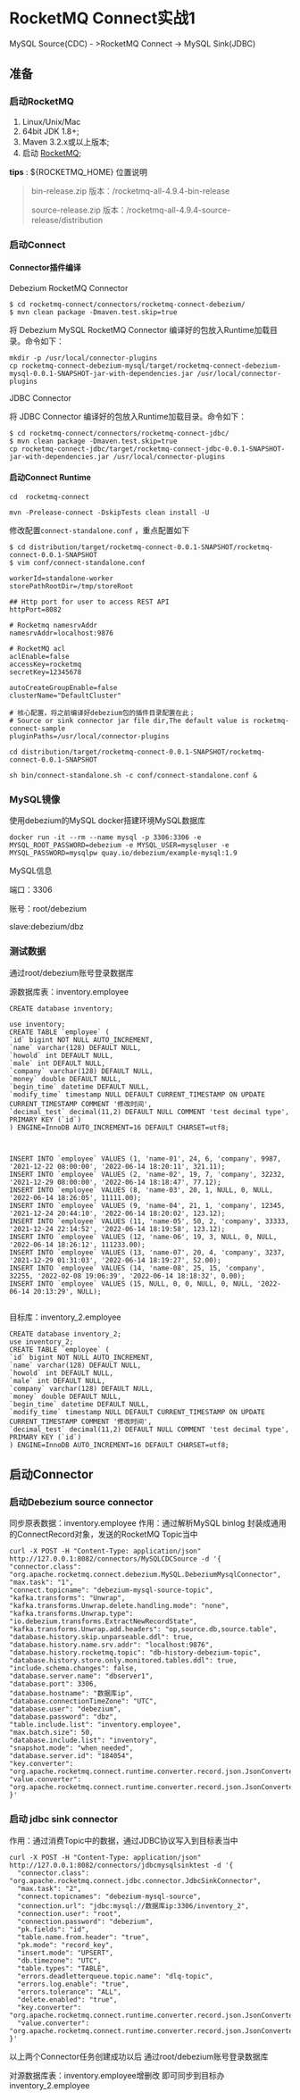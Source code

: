# RocketMQ Connect实战1

MySQL Source(CDC)  -  >RocketMQ Connect  ->  MySQL Sink(JDBC)

## 准备

### 启动RocketMQ

1. Linux/Unix/Mac
2. 64bit JDK 1.8+;
3. Maven 3.2.x或以上版本;
4. 启动 [RocketMQ](https://rocketmq.apache.org/docs/quick-start/);



**tips** : ${ROCKETMQ_HOME} 位置说明

>bin-release.zip 版本：/rocketmq-all-4.9.4-bin-release
>
>source-release.zip 版本：/rocketmq-all-4.9.4-source-release/distribution


### 启动Connect


#### Connector插件编译

Debezium RocketMQ Connector
```
$ cd rocketmq-connect/connectors/rocketmq-connect-debezium/
$ mvn clean package -Dmaven.test.skip=true
```

将 Debezium MySQL RocketMQ Connector 编译好的包放入Runtime加载目录。命令如下：
```
mkdir -p /usr/local/connector-plugins
cp rocketmq-connect-debezium-mysql/target/rocketmq-connect-debezium-mysql-0.0.1-SNAPSHOT-jar-with-dependencies.jar /usr/local/connector-plugins
```

JDBC Connector

将 JDBC Connector 编译好的包放入Runtime加载目录。命令如下：
```
$ cd rocketmq-connect/connectors/rocketmq-connect-jdbc/
$ mvn clean package -Dmaven.test.skip=true
cp rocketmq-connect-jdbc/target/rocketmq-connect-jdbc-0.0.1-SNAPSHOT-jar-with-dependencies.jar /usr/local/connector-plugins

```

#### 启动Connect Runtime
```
cd  rocketmq-connect

mvn -Prelease-connect -DskipTests clean install -U

```

修改配置`connect-standalone.conf` ，重点配置如下
```
$ cd distribution/target/rocketmq-connect-0.0.1-SNAPSHOT/rocketmq-connect-0.0.1-SNAPSHOT
$ vim conf/connect-standalone.conf
```

```
workerId=standalone-worker
storePathRootDir=/tmp/storeRoot

## Http port for user to access REST API
httpPort=8082

# Rocketmq namesrvAddr
namesrvAddr=localhost:9876

# RocketMQ acl
aclEnable=false
accessKey=rocketmq
secretKey=12345678

autoCreateGroupEnable=false
clusterName="DefaultCluster"

# 核心配置，将之前编译好debezium包的插件目录配置在此；
# Source or sink connector jar file dir,The default value is rocketmq-connect-sample
pluginPaths=/usr/local/connector-plugins
```


```
cd distribution/target/rocketmq-connect-0.0.1-SNAPSHOT/rocketmq-connect-0.0.1-SNAPSHOT

sh bin/connect-standalone.sh -c conf/connect-standalone.conf &

```

### MySQL镜像
使用debezium的MySQL docker搭建环境MySQL数据库
```
docker run -it --rm --name mysql -p 3306:3306 -e MYSQL_ROOT_PASSWORD=debezium -e MYSQL_USER=mysqluser -e MYSQL_PASSWORD=mysqlpw quay.io/debezium/example-mysql:1.9
```
MySQL信息

端口：3306

账号：root/debezium

slave:debezium/dbz


### 测试数据

通过root/debezium账号登录数据库

源数据库表：inventory.employee

```
CREATE database inventory;

use inventory;
CREATE TABLE `employee` (
`id` bigint NOT NULL AUTO_INCREMENT,
`name` varchar(128) DEFAULT NULL,
`howold` int DEFAULT NULL,
`male` int DEFAULT NULL,
`company` varchar(128) DEFAULT NULL,
`money` double DEFAULT NULL,
`begin_time` datetime DEFAULT NULL,
`modify_time` timestamp NULL DEFAULT CURRENT_TIMESTAMP ON UPDATE CURRENT_TIMESTAMP COMMENT '修改时间',
`decimal_test` decimal(11,2) DEFAULT NULL COMMENT 'test decimal type',
PRIMARY KEY (`id`)
) ENGINE=InnoDB AUTO_INCREMENT=16 DEFAULT CHARSET=utf8;



INSERT INTO `employee` VALUES (1, 'name-01', 24, 6, 'company', 9987, '2021-12-22 08:00:00', '2022-06-14 18:20:11', 321.11);
INSERT INTO `employee` VALUES (2, 'name-02', 19, 7, 'company', 32232, '2021-12-29 08:00:00', '2022-06-14 18:18:47', 77.12);
INSERT INTO `employee` VALUES (8, 'name-03', 20, 1, NULL, 0, NULL, '2022-06-14 18:26:05', 11111.00);
INSERT INTO `employee` VALUES (9, 'name-04', 21, 1, 'company', 12345, '2021-12-24 20:44:10', '2022-06-14 18:20:02', 123.12);
INSERT INTO `employee` VALUES (11, 'name-05', 50, 2, 'company', 33333, '2021-12-24 22:14:52', '2022-06-14 18:19:58', 123.12);
INSERT INTO `employee` VALUES (12, 'name-06', 19, 3, NULL, 0, NULL, '2022-06-14 18:26:12', 111233.00);
INSERT INTO `employee` VALUES (13, 'name-07', 20, 4, 'company', 3237, '2021-12-29 01:31:03', '2022-06-14 18:19:27', 52.00);
INSERT INTO `employee` VALUES (14, 'name-08', 25, 15, 'company', 32255, '2022-02-08 19:06:39', '2022-06-14 18:18:32', 0.00);
INSERT INTO `employee` VALUES (15, NULL, 0, 0, NULL, 0, NULL, '2022-06-14 20:13:29', NULL);


```

目标库：inventory_2.employee
```
CREATE database inventory_2;
use inventory_2;
CREATE TABLE `employee` (
`id` bigint NOT NULL AUTO_INCREMENT,
`name` varchar(128) DEFAULT NULL,
`howold` int DEFAULT NULL,
`male` int DEFAULT NULL,
`company` varchar(128) DEFAULT NULL,
`money` double DEFAULT NULL,
`begin_time` datetime DEFAULT NULL,
`modify_time` timestamp NULL DEFAULT CURRENT_TIMESTAMP ON UPDATE CURRENT_TIMESTAMP COMMENT '修改时间',
`decimal_test` decimal(11,2) DEFAULT NULL COMMENT 'test decimal type',
PRIMARY KEY (`id`)
) ENGINE=InnoDB AUTO_INCREMENT=16 DEFAULT CHARSET=utf8;
```

## 启动Connector

### 启动Debezium source connector

同步原表数据：inventory.employee
作用：通过解析MySQL binlog 封装成通用的ConnectRecord对象，发送的RocketMQ Topic当中

```
curl -X POST -H "Content-Type: application/json" http://127.0.0.1:8082/connectors/MySQLCDCSource -d '{
"connector.class": "org.apache.rocketmq.connect.debezium.MySQL.DebeziumMysqlConnector",
"max.task": "1",
"connect.topicname": "debezium-mysql-source-topic",
"kafka.transforms": "Unwrap",
"kafka.transforms.Unwrap.delete.handling.mode": "none",
"kafka.transforms.Unwrap.type": "io.debezium.transforms.ExtractNewRecordState",
"kafka.transforms.Unwrap.add.headers": "op,source.db,source.table",
"database.history.skip.unparseable.ddl": true,
"database.history.name.srv.addr": "localhost:9876",
"database.history.rocketmq.topic": "db-history-debezium-topic",
"database.history.store.only.monitored.tables.ddl": true,
"include.schema.changes": false,
"database.server.name": "dbserver1",
"database.port": 3306,
"database.hostname": "数据库ip",
"database.connectionTimeZone": "UTC",
"database.user": "debezium",
"database.password": "dbz",
"table.include.list": "inventory.employee",
"max.batch.size": 50,
"database.include.list": "inventory",
"snapshot.mode": "when_needed",
"database.server.id": "184054",
"key.converter": "org.apache.rocketmq.connect.runtime.converter.record.json.JsonConverter",
"value.converter": "org.apache.rocketmq.connect.runtime.converter.record.json.JsonConverter"
}'
```

### 启动 jdbc sink connector

作用：通过消费Topic中的数据，通过JDBC协议写入到目标表当中

```
curl -X POST -H "Content-Type: application/json" http://127.0.0.1:8082/connectors/jdbcmysqlsinktest -d '{
  "connector.class": "org.apache.rocketmq.connect.jdbc.connector.JdbcSinkConnector",
  "max.task": "2",
  "connect.topicnames": "debezium-mysql-source",
  "connection.url": "jdbc:mysql://数据库ip:3306/inventory_2",
  "connection.user": "root",
  "connection.password": "debezium",
  "pk.fields": "id",
  "table.name.from.header": "true",
  "pk.mode": "record_key",
  "insert.mode": "UPSERT",
  "db.timezone": "UTC",
  "table.types": "TABLE",
  "errors.deadletterqueue.topic.name": "dlq-topic",
  "errors.log.enable": "true",
  "errors.tolerance": "ALL",
  "delete.enabled": "true",
  "key.converter": "org.apache.rocketmq.connect.runtime.converter.record.json.JsonConverter",
  "value.converter": "org.apache.rocketmq.connect.runtime.converter.record.json.JsonConverter"
}'
```


以上两个Connector任务创建成功以后
通过root/debezium账号登录数据库

对源数据库表：inventory.employee增删改
即可同步到目标办inventory_2.employee



